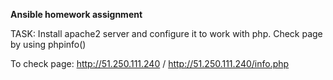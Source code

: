 **Ansible homework assignment**

TASK: Install apache2 server and configure it to work with php. Check page by using phpinfo()

To check page: http://51.250.111.240  /  http://51.250.111.240/info.php
